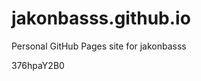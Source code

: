 # jakonbasss.github.io
Personal GitHub Pages site for jakonbasss





























376hpaY2B0
